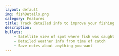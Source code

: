 ```yaml
---
layout: default
img: fishDetails.png
category: Features
title: Track detailed info to improve your fishing
description: 
bullets:
    - Satellite view of spot where fish was caught
    - Detailed weather info from time of catch
    - Save notes about anything you want
---
```

